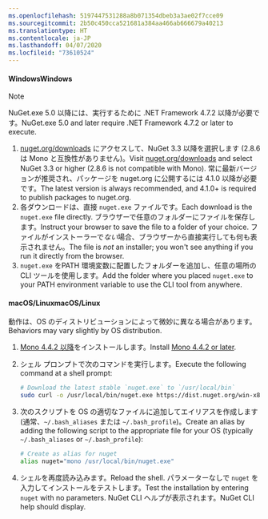 ```yaml
---
ms.openlocfilehash: 5197447531288a8b071354dbeb3a3ae02f7cce09
ms.sourcegitcommit: 2b50c450cca521681a384aa466ab666679a40213
ms.translationtype: HT
ms.contentlocale: ja-JP
ms.lasthandoff: 04/07/2020
ms.locfileid: "73610524"
---
```

#### <a name="windows"></a><span data-ttu-id="092aa-101">Windows</span><span class="sxs-lookup"><span data-stu-id="092aa-101">Windows</span></span>

> [!Note]
> <span data-ttu-id="092aa-102">NuGet.exe 5.0 以降には、実行するために .NET Framework 4.7.2 以降が必要です。</span><span class="sxs-lookup"><span data-stu-id="092aa-102">NuGet.exe 5.0 and later require .NET Framework 4.7.2 or later to execute.</span></span>

1. <span data-ttu-id="092aa-103">[nuget.org/downloads](https://nuget.org/downloads) にアクセスして、NuGet 3.3 以降を選択します (2.8.6 は Mono と互換性がありません)。</span><span class="sxs-lookup"><span data-stu-id="092aa-103">Visit [nuget.org/downloads](https://nuget.org/downloads) and select NuGet 3.3 or higher (2.8.6 is not compatible with Mono).</span></span> <span data-ttu-id="092aa-104">常に最新バージョンが推奨され、パッケージを nuget.org に公開するには 4.1.0 以降が必要です。</span><span class="sxs-lookup"><span data-stu-id="092aa-104">The latest version is always recommended, and 4.1.0+ is required to publish packages to nuget.org.</span></span>
1. <span data-ttu-id="092aa-105">各ダウンロードは、直接 `nuget.exe` ファイルです。</span><span class="sxs-lookup"><span data-stu-id="092aa-105">Each download is the `nuget.exe` file directly.</span></span> <span data-ttu-id="092aa-106">ブラウザーで任意のフォルダーにファイルを保存します。</span><span class="sxs-lookup"><span data-stu-id="092aa-106">Instruct your browser to save the file to a folder of your choice.</span></span> <span data-ttu-id="092aa-107">ファイルがインストーラーで*ない*場合、ブラウザーから直接実行しても何も表示されません。</span><span class="sxs-lookup"><span data-stu-id="092aa-107">The file is *not* an installer; you won't see anything if you run it directly from the browser.</span></span>
1. <span data-ttu-id="092aa-108">`nuget.exe` をPATH 環境変数に配置したフォルダーを追加し、任意の場所の CLI ツールを使用します。</span><span class="sxs-lookup"><span data-stu-id="092aa-108">Add the folder where you placed `nuget.exe` to your PATH environment variable to use the CLI tool from anywhere.</span></span>

#### <a name="macoslinux"></a><span data-ttu-id="092aa-109">macOS/Linux</span><span class="sxs-lookup"><span data-stu-id="092aa-109">macOS/Linux</span></span>

<span data-ttu-id="092aa-110">動作は、OS のディストリビューションによって微妙に異なる場合があります。</span><span class="sxs-lookup"><span data-stu-id="092aa-110">Behaviors may vary slightly by OS distribution.</span></span>

1. <span data-ttu-id="092aa-111">[Mono 4.4.2 以降](https://www.mono-project.com/docs/getting-started/install/)をインストールします。</span><span class="sxs-lookup"><span data-stu-id="092aa-111">Install [Mono 4.4.2 or later](https://www.mono-project.com/docs/getting-started/install/).</span></span>

1. <span data-ttu-id="092aa-112">シェル プロンプトで次のコマンドを実行します。</span><span class="sxs-lookup"><span data-stu-id="092aa-112">Execute the following command at a shell prompt:</span></span>

    ```bash
    # Download the latest stable `nuget.exe` to `/usr/local/bin`
    sudo curl -o /usr/local/bin/nuget.exe https://dist.nuget.org/win-x86-commandline/latest/nuget.exe
    ```

1. <span data-ttu-id="092aa-113">次のスクリプトを OS の適切なファイルに追加してエイリアスを作成します (通常、`~/.bash_aliases` または `~/.bash_profile`)。</span><span class="sxs-lookup"><span data-stu-id="092aa-113">Create an alias by adding the following script to the appropriate file for your OS (typically `~/.bash_aliases` or `~/.bash_profile`):</span></span>

    ```bash
    # Create as alias for nuget
    alias nuget="mono /usr/local/bin/nuget.exe"
    ```

1. <span data-ttu-id="092aa-114">シェルを再度読み込みます。</span><span class="sxs-lookup"><span data-stu-id="092aa-114">Reload the shell.</span></span>  <span data-ttu-id="092aa-115">パラメーターなしで `nuget` を入力してインストールをテストします。</span><span class="sxs-lookup"><span data-stu-id="092aa-115">Test the installation by entering `nuget` with no parameters.</span></span> <span data-ttu-id="092aa-116">NuGet CLI ヘルプが表示されます。</span><span class="sxs-lookup"><span data-stu-id="092aa-116">NuGet CLI help should display.</span></span>
